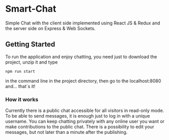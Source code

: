# Smart-Chat
Simple Chat with the client side implemented using React JS &amp; Redux and the server side on Express &amp; Web Sockets. 

## Getting Started

To run the application and enjoy chatting, you need just to download the project, unzip it and type
```
npm run start
```
in the command line in the project directory, then go to the localhost:8080 and... that`s it! 

### How it works
Currently there is a public chat accessible for all visitors in read-only mode. To be able to send messages, it is enough just to log in with a unique username. You can keep chatting privately with any online user you want or make contributions to the public chat. There is a possibility to edit your messages, but not later than a minute after the publishing. 
